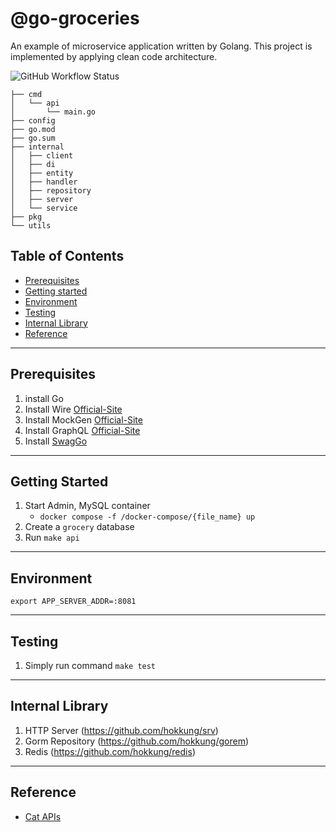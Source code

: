 # @go-groceries

An example of microservice application written by Golang.
This project is implemented by applying clean code architecture.

![GitHub Workflow Status](https://github.com/hokkung/go-groceries/actions/workflows/build.yml/badge.svg)

```
├── cmd
│   └── api
│       └── main.go
├── config
├── go.mod
├── go.sum
├── internal
│   ├── client
│   ├── di
│   ├── entity
│   ├── handler
│   ├── repository
│   ├── server
│   └── service
├── pkg
└── utils
```

## Table of Contents
- [Prerequisites](#prerequisites)
- [Getting started](#getting-started)
- [Environment](#environment)
- [Testing](#testing)
- [Internal Library](#internal-library)
- [Reference](#reference)

---
## Prerequisites
1. install Go 
2. Install Wire [Official-Site](https://github.com/google/wire)
3. Install MockGen [Official-Site](https://github.com/golang/mock)
4. Install GraphQL [Official-Site](https://gqlgen.com/getting-started)
5. Install [SwagGo](https://github.com/swaggo/swag)
---
## Getting Started
1. Start Admin, MySQL container
   - `docker compose -f /docker-compose/{file_name} up`
2. Create a `grocery` database 
3. Run `make api`

---
## Environment
```
export APP_SERVER_ADDR=:8081
```

---
## Testing
1. Simply run command `make test`

---
## Internal Library
1. HTTP Server (https://github.com/hokkung/srv)
2. Gorm Repository (https://github.com/hokkung/gorem)
3. Redis (https://github.com/hokkung/redis)

---
## Reference
- [Cat APIs](https://developers.thecatapi.com/view-account/ylX4blBYT9FaoVd6OhvR?report=bOoHBz-8t) 
